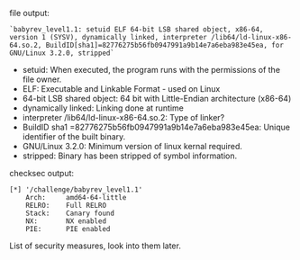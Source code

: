 
file output:
```
`babyrev_level1.1: setuid ELF 64-bit LSB shared object, x86-64, version 1 (SYSV), dynamically linked, interpreter /lib64/ld-linux-x86-64.so.2, BuildID[sha1]=82776275b56fb0947991a9b14e7a6eba983e45ea, for GNU/Linux 3.2.0, stripped`
```

- setuid: When executed, the program runs with the permissions of the file owner. 
- ELF: Executable and Linkable Format - used on Linux 
- 64-bit LSB shared object: 64 bit with Little-Endian architecture (x86-64)
- dynamically linked: Linking done at runtime 
- interpreter /lib64/ld-linux-x86-64.so.2: Type of linker?
- BuildID sha1 =82776275b56fb0947991a9b14e7a6eba983e45ea: Unique identifier of the built binary. 
- GNU/Linux 3.2.0: Minimum version of linux kernal required.
- stripped: Binary has been stripped of symbol information.


checksec output:
```
[*] '/challenge/babyrev_level1.1'
    Arch:     amd64-64-little
    RELRO:    Full RELRO
    Stack:    Canary found
    NX:       NX enabled
    PIE:      PIE enabled
```

List of security measures, look into them later.  